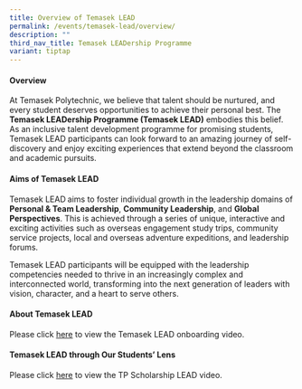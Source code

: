 ```yaml
---
title: Overview of Temasek LEAD
permalink: /events/temasek-lead/overview/
description: ""
third_nav_title: Temasek LEADership Programme
variant: tiptap
---
```

<h4><strong>Overview</strong></h4>
<p>At Temasek Polytechnic, we believe that talent should be nurtured, and
every student deserves opportunities to achieve their personal best. The <strong>Temasek LEADership Programme (Temasek LEAD)</strong> embodies
this belief. As an inclusive talent development programme for promising
students, Temasek LEAD participants can look forward to an amazing journey
of self-discovery and enjoy exciting experiences that extend beyond the
classroom and academic pursuits.</p>
<h4><strong>Aims of Temasek LEAD</strong></h4>
<p>Temasek LEAD<strong> </strong>aims to foster individual growth in the
leadership domains of <strong>Personal &amp; Team Leadership</strong>, <strong>Community Leadership</strong>,
and <strong>Global Perspectives</strong>. This is achieved through a series
of unique, interactive and exciting activities such as overseas engagement
study trips, community service projects, local and overseas adventure expeditions,
and leadership forums.</p>
<p>Temasek LEAD participants will be equipped with the leadership competencies
needed to thrive in an increasingly complex and interconnected world, transforming
into the next generation of leaders with vision, character, and a heart
to serve others.</p>
<h4><strong>About Temasek LEAD</strong></h4>
<p>Please click <a href="https://for.edu.sg/leadonboardingvid" rel="noopener noreferrer nofollow" target="_blank">here</a> to
view the Temasek LEAD onboarding video.</p>
<h4><strong>Temasek LEAD through Our Students’ Lens</strong></h4>
<p>Please click <a href="https://for.edu.sg/scholarshipleadvid" rel="noopener noreferrer nofollow" target="_blank">here</a> to
view the TP Scholarship LEAD video.</p>
<p></p>